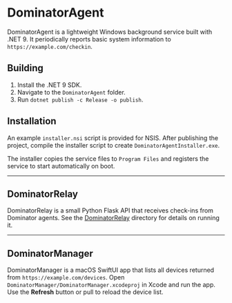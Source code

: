 # DominatorAgent

DominatorAgent is a lightweight Windows background service built with .NET 9. It
periodically reports basic system information to `https://example.com/checkin`.

## Building

1. Install the .NET 9 SDK.
2. Navigate to the `DominatorAgent` folder.
3. Run `dotnet publish -c Release -o publish`.

## Installation

An example `installer.nsi` script is provided for NSIS. After publishing the project, compile the installer script to create `DominatorAgentInstaller.exe`.

The installer copies the service files to `Program Files` and registers the service to start automatically on boot.

---

## DominatorRelay

DominatorRelay is a small Python Flask API that receives check-ins from Dominator agents.
See the [DominatorRelay](./DominatorRelay/README.md) directory for details on running it.

---

## DominatorManager

DominatorManager is a macOS SwiftUI app that lists all devices returned from `https://example.com/devices`.
Open `DominatorManager/DominatorManager.xcodeproj` in Xcode and run the app.
Use the **Refresh** button or pull to reload the device list.
